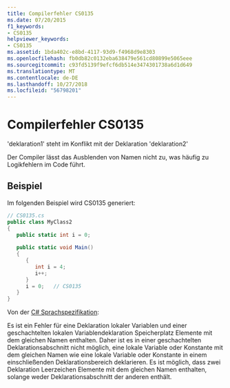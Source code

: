 ```yaml
---
title: Compilerfehler CS0135
ms.date: 07/20/2015
f1_keywords:
- CS0135
helpviewer_keywords:
- CS0135
ms.assetid: 1bda402c-e8bd-4117-93d9-f4968d9e8303
ms.openlocfilehash: fb0db82c0132eba638479e561cd80899e5065eee
ms.sourcegitcommit: c93fd5139f9efcf6db514e3474301738a6d1d649
ms.translationtype: MT
ms.contentlocale: de-DE
ms.lasthandoff: 10/27/2018
ms.locfileid: "56798201"
---
```

# <a name="compiler-error-cs0135"></a>Compilerfehler CS0135
'deklaration1' steht im Konflikt mit der Deklaration 'deklaration2'  
  
 Der Compiler lässt das Ausblenden von Namen nicht zu, was häufig zu Logikfehlern im Code führt.  
  
## <a name="example"></a>Beispiel  
 Im folgenden Beispiel wird CS0135 generiert:  
  
```csharp
// CS0135.cs  
public class MyClass2  
{  
   public static int i = 0;  
  
   public static void Main()  
   {  
      {  
         int i = 4;  
         i++;  
      }  
      i = 0;   // CS0135  
   }  
}  
```  
  
Von der [ C# Sprachspezifikation](~/_csharplang/spec/basic-concepts.md#declarations):  
  
Es ist ein Fehler für eine Deklaration lokaler Variablen und einer geschachtelten lokalen Variablendeklaration Speicherplatz Elemente mit dem gleichen Namen enthalten. Daher ist es in einer geschachtelten Deklarationsabschnitt nicht möglich, eine lokale Variable oder Konstante mit dem gleichen Namen wie eine lokale Variable oder Konstante in einem einschließenden Deklarationsbereich deklarieren. Es ist möglich, dass zwei Deklaration Leerzeichen Elemente mit dem gleichen Namen enthalten, solange weder Deklarationsabschnitt der anderen enthält.